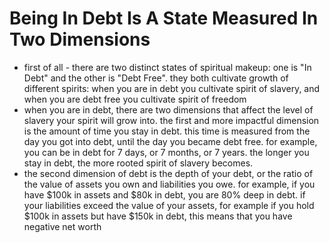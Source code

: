 # Being In Debt Is A State Measured In Two Dimensions

* first of all - there are two distinct states of spiritual makeup: one is "In Debt" and the other is "Debt Free". they both cultivate growth of different spirits: when you are in debt you cultivate spirit of slavery, and when you are debt free you cultivate spirit of freedom
* when you are in debt, there are two dimensions that affect the level of slavery your spirit will grow into. the first and more impactful dimension is the amount of time you stay in debt. this time is measured from the day you got into debt, until the day you became debt free. for example, you can be in debt for 7 days, or 7 months, or 7 years. the longer you stay in debt, the more rooted spirit of slavery becomes.
* the second dimension of debt is the depth of your debt, or the ratio of the value of assets you own and liabilities you owe. for example, if you have $100k in assets and $80k in debt, you are 80% deep in debt. if your liabilities exceed the value of your assets, for example if you hold $100k in assets but have $150k in debt, this means that you have negative net worth
